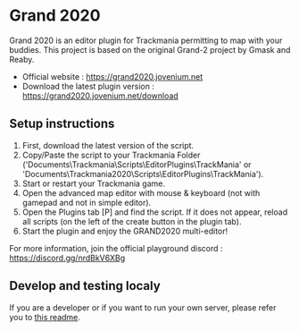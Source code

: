 # Grand 2020

Grand 2020 is an editor plugin for Trackmania permitting to map with your buddies.
This project is based on the original Grand-2 project by Gmask and Reaby.


- Official website : https://grand2020.jovenium.net
- Download the latest plugin version : https://grand2020.jovenium.net/download

## Setup instructions
1. First, download the latest version of the script.
2. Copy/Paste the script to your Trackmania Folder ('Documents\Trackmania\Scripts\EditorPlugins\TrackMania' or 'Documents\Trackmania2020\Scripts\EditorPlugins\TrackMania').
3. Start or restart your Trackmania game.
4. Open the advanced map editor with mouse & keyboard (not with gamepad and not in simple editor).
5. Open the Plugins tab [P] and find the script. If it does not appear, reload all scripts (on the left of the create button in the plugin tab).
6. Start the plugin and enjoy the GRAND2020 multi-editor!


For more information, join the official playground discord : https://discord.gg/nrdBkV6XBg


## Develop and testing localy

If you are a developer or if you want to run your own server, please refer you to [this readme](./grand2020/README.md).
